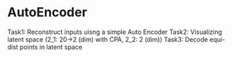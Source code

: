 # AutoEncoder

Task1: Reconstruct inputs uisng a simple Auto Encoder
Task2: Visualizing latent space (2_1: 20->2 (dim) with CPA,
                                 2_2: 2 (dim))
Task3: Decode equi-dist points in latent space
